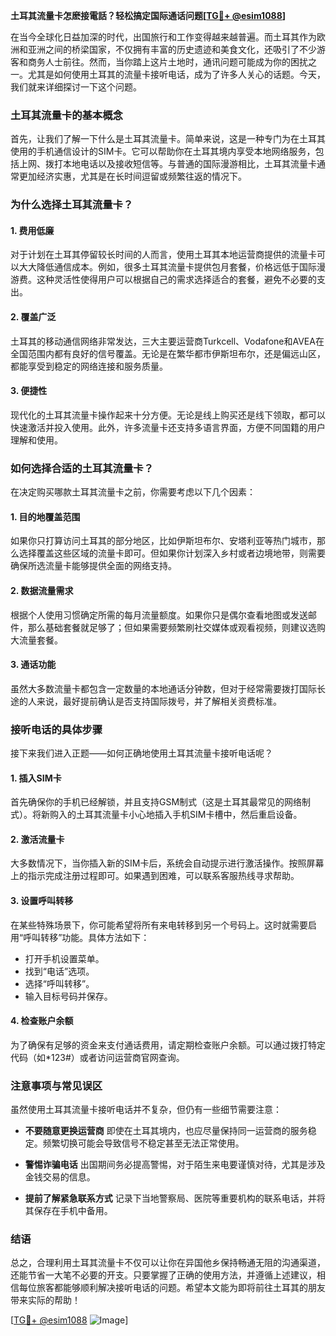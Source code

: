 **土耳其流量卡怎麽接電話？轻松搞定国际通话问题[[TG💪+ @esim1088](https://t.me/s/esim1088)]**

在当今全球化日益加深的时代，出国旅行和工作变得越来越普遍。而土耳其作为欧洲和亚洲之间的桥梁国家，不仅拥有丰富的历史遗迹和美食文化，还吸引了不少游客和商务人士前往。然而，当你踏上这片土地时，通讯问题可能成为你的困扰之一。尤其是如何使用土耳其的流量卡接听电话，成为了许多人关心的话题。今天，我们就来详细探讨一下这个问题。

### 土耳其流量卡的基本概念

首先，让我们了解一下什么是土耳其流量卡。简单来说，这是一种专门为在土耳其使用的手机通信设计的SIM卡。它可以帮助你在土耳其境内享受本地网络服务，包括上网、拨打本地电话以及接收短信等。与普通的国际漫游相比，土耳其流量卡通常更加经济实惠，尤其是在长时间逗留或频繁往返的情况下。

### 为什么选择土耳其流量卡？

#### 1. **费用低廉**
   对于计划在土耳其停留较长时间的人而言，使用土耳其本地运营商提供的流量卡可以大大降低通信成本。例如，很多土耳其流量卡提供包月套餐，价格远低于国际漫游费。这种灵活性使得用户可以根据自己的需求选择适合的套餐，避免不必要的支出。

#### 2. **覆盖广泛**
   土耳其的移动通信网络非常发达，三大主要运营商Turkcell、Vodafone和AVEA在全国范围内都有良好的信号覆盖。无论是在繁华都市伊斯坦布尔，还是偏远山区，都能享受到稳定的网络连接和服务质量。

#### 3. **便捷性**
   现代化的土耳其流量卡操作起来十分方便。无论是线上购买还是线下领取，都可以快速激活并投入使用。此外，许多流量卡还支持多语言界面，方便不同国籍的用户理解和使用。

### 如何选择合适的土耳其流量卡？

在决定购买哪款土耳其流量卡之前，你需要考虑以下几个因素：

#### 1. **目的地覆盖范围**
   如果你只打算访问土耳其的部分地区，比如伊斯坦布尔、安塔利亚等热门城市，那么选择覆盖这些区域的流量卡即可。但如果你计划深入乡村或者边境地带，则需要确保所选流量卡能够提供全面的网络支持。

#### 2. **数据流量需求**
   根据个人使用习惯确定所需的每月流量额度。如果你只是偶尔查看地图或发送邮件，那么基础套餐就足够了；但如果需要频繁刷社交媒体或观看视频，则建议选购大流量套餐。

#### 3. **通话功能**
   虽然大多数流量卡都包含一定数量的本地通话分钟数，但对于经常需要拨打国际长途的人来说，最好提前确认是否支持国际拨号，并了解相关资费标准。

### 接听电话的具体步骤

接下来我们进入正题——如何正确地使用土耳其流量卡接听电话呢？

#### 1. **插入SIM卡**
   首先确保你的手机已经解锁，并且支持GSM制式（这是土耳其最常见的网络制式）。将新购入的土耳其流量卡小心地插入手机SIM卡槽中，然后重启设备。

#### 2. **激活流量卡**
   大多数情况下，当你插入新的SIM卡后，系统会自动提示进行激活操作。按照屏幕上的指示完成注册过程即可。如果遇到困难，可以联系客服热线寻求帮助。

#### 3. **设置呼叫转移**
   在某些特殊场景下，你可能希望将所有来电转移到另一个号码上。这时就需要启用“呼叫转移”功能。具体方法如下：
   - 打开手机设置菜单。
   - 找到“电话”选项。
   - 选择“呼叫转移”。
   - 输入目标号码并保存。

#### 4. **检查账户余额**
   为了确保有足够的资金来支付通话费用，请定期检查账户余额。可以通过拨打特定代码（如*123#）或者访问运营商官网查询。

### 注意事项与常见误区

虽然使用土耳其流量卡接听电话并不复杂，但仍有一些细节需要注意：

- **不要随意更换运营商**
  即使在土耳其境内，也应尽量保持同一运营商的服务稳定。频繁切换可能会导致信号不稳定甚至无法正常使用。

- **警惕诈骗电话**
  出国期间务必提高警惕，对于陌生来电要谨慎对待，尤其是涉及金钱交易的信息。

- **提前了解紧急联系方式**
  记录下当地警察局、医院等重要机构的联系电话，并将其保存在手机中备用。

### 结语

总之，合理利用土耳其流量卡不仅可以让你在异国他乡保持畅通无阻的沟通渠道，还能节省一大笔不必要的开支。只要掌握了正确的使用方法，并遵循上述建议，相信每位旅客都能够顺利解决接听电话的问题。希望本文能为即将前往土耳其的朋友带来实际的帮助！

[[TG💪+ @esim1088](https://t.me/s/esim1088) ![Image](https://i.postimg.cc/4NQfJmqS/Snipaste-2025-05-13-00-14-12.png)]
